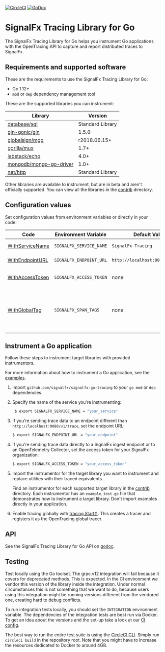 [![CircleCI](https://circleci.com/gh/signalfx/signalfx-go-tracing/tree/master.svg?style=svg)](https://circleci.com/gh/signalfx/signalfx-go-tracing/tree/master)
[![GoDoc](https://godoc.org/github.com/signalfx/signalfx-go-tracing/tracing?status.svg)](https://godoc.org/github.com/signalfx/signalfx-go-tracing/tracing)

# SignalFx Tracing Library for Go

The SignalFx Tracing Library for Go helps you instrument Go applications
with the OpenTracing API to capture and report distributed traces to
SignalFx.

## Requirements and supported software

These are the requirements to use the SignalFx Tracing Library for Go:

* Go 1.12+
* `mod` or `dep` dependency management tool

These are the supported libraries you can instrument:

| Library | Version |
| ------- | ------- |
| [database/sql](contrib/database/sql) | Standard Library |
| [gin-gonic/gin](contrib/gin-gonic/gin) | 1.5.0 |
| [globalsign/mgo](contrib/globalsign/mgo) | r2018.06.15+ |
| [gorilla/mux](contrib/gorilla/mux) | 1.7+ |
| [labstack/echo](contrib/labstack/echo) | 4.0+ |
| [mongodb/mongo-go-driver](contrib/mongodb/mongo-go-driver) | 1.0+ |
| [net/http](contrib/net/http) | Standard Library |

Other libraries are available to instrument, but are in beta and aren't
officially supported. You can view all the libraries in the
[contrib](contrib) directory.

## Configuration values

Set configuration values from environment variables or directly in your code:

| Code | Environment Variable | Default Value | Notes |
| ---  | ---                  | ---           | ---   |
| [WithServiceName](https://godoc.org/github.com/signalfx/signalfx-go-tracing/tracing/#WithServiceName) | `SIGNALFX_SERVICE_NAME` | `SignalFx-Tracing` | The name of the service. |
| [WithEndpointURL](https://godoc.org/github.com/signalfx/signalfx-go-tracing/tracing/#WithEndpointURL) | `SIGNALFX_ENDPOINT_URL` | `http://localhost:9080/v1/trace` | The URL to send traces to.  |
| [WithAccessToken](https://godoc.org/github.com/signalfx/signalfx-go-tracing/tracing/#WithAccessToken) | `SIGNALFX_ACCESS_TOKEN` | none | The access token for your SignalFx organization. |
| [WithGlobalTag](https://godoc.org/github.com/signalfx/signalfx-go-tracing/tracing/#WithGlobalTag) | `SIGNALFX_SPAN_TAGS` | none | Comma-separated list of tags included in every reported span. For example, "key1:val1,key2:val2". Use only string values for tags.|

## Instrument a Go application

Follow these steps to instrument target libraries with provided instrumentors. 

For more information about how to instrument a Go application, see the
[examples](https://github.com/signalfx/tracing-examples/tree/master/signalfx-tracing/signalfx-go-tracing).

1. Import `github.com/signalfx/signalfx-go-tracing` to your `go mod` or `dep`
dependencies.
2. Specify the name of the service you're instrumenting:
   ```bash
    $ export SIGNALFX_SERVICE_NAME = "your_service"
   ```
3. If you're sending trace data to an endpoint different than `http://localhost:9080/v1/trace`,
set the endpoint URL:
   ```bash
   $ export SIGNALFX_ENDPOINT_URL = "your_endpoint"
   ```
4. If you're sending trace data directly to a SignalFx ingest endpoint or to an
OpenTelemetry Collector, set the access token for your SignalFx organization:
   ```bash
   $ export SIGNALFX_ACCESS_TOKEN = "your_access_token"
   ```
1. Import the instrumentor for the target library you want to instrument and
replace utilities with their traced equivalents. 

   Find an instrumentor for each supported target library in the [contrib](contrib)
   directory. Each instrumentor has an `example_test.go` file that demonstrates
   how to instrument a target library. Don't import examples directly in your application.
1. Enable tracing globally with
[tracing.Start()](https://godoc.org/github.com/signalfx/signalfx-go-tracing/tracing/#Start).
This creates a tracer and registers it as the OpenTracing global tracer. 

## API

See the SignalFx Tracing Library for Go API on
[godoc](https://godoc.org/github.com/signalfx/signalfx-go-tracing/tracing).

## Testing

Test locally using the Go toolset. The grpc.v12 integration will fail because
it covers for deprecated methods. This is expected. In the CI environment we
vendor this version of the library inside the integration. Under normal
circumstances this is not something that we want to do, because users using
this integration might be running versions different from the vendored one,
creating hard to debug conflicts.

To run integration tests locally, you should set the `INTEGRATION` environment
variable. The dependencies of the integration tests are best run via Docker.
To get an idea about the versions and the set-up take a look at our
[CI config](https://github.com/signalfx/signalfx-go-tracing/blob/master/.circleci/config.yml).

The best way to run the entire test suite is using the
[CircleCI CLI](https://circleci.com/docs/2.0/local-jobs/). Simply run
`circleci build` in the repository root. Note that you might have to increase
the resources dedicated to Docker to around 4GB.
